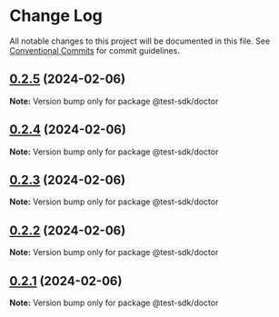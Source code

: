 # Change Log

All notable changes to this project will be documented in this file.
See [Conventional Commits](https://conventionalcommits.org) for commit guidelines.

## [0.2.5](https://github.com/hiqbalmallick/lerna-test/compare/v0.2.4...v0.2.5) (2024-02-06)

**Note:** Version bump only for package @test-sdk/doctor





## [0.2.4](https://github.com/hiqbalmallick/lerna-test/compare/v0.2.3...v0.2.4) (2024-02-06)

**Note:** Version bump only for package @test-sdk/doctor





## [0.2.3](https://github.com/hiqbalmallick/lerna-test/compare/v0.2.2...v0.2.3) (2024-02-06)

**Note:** Version bump only for package @test-sdk/doctor





## [0.2.2](https://github.com/hiqbalmallick/lerna-test/compare/v0.2.1...v0.2.2) (2024-02-06)

**Note:** Version bump only for package @test-sdk/doctor





## [0.2.1](https://github.com/hiqbalmallick/lerna-test/compare/v0.2.0...v0.2.1) (2024-02-06)

**Note:** Version bump only for package @test-sdk/doctor
